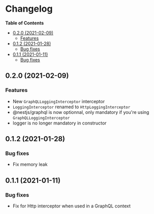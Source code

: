 # Changelog

**Table of Contents**

<!-- TOC depthFrom:2 depthTo:3 -->

- [0.2.0 (2021-02-09)](#020-2021-02-09)
  - [Features](#features)
- [0.1.2 (2021-01-28)](#012-2021-01-28)
  - [Bug fixes](#bug-fixes)
- [0.1.1 (2021-01-11)](#011-2021-01-11)
  - [Bug fixes](#bug-fixes-1)

<!-- /TOC -->

## 0.2.0 (2021-02-09)

### Features

- New `GraphQLLoggingInterceptor` interceptor
- `LoggingInterceptor` renamed to `HttpLoggingInterceptor`
- @nestjs/graphql is now optionnal, only mandatory if you're using `GraphQLLoggingInterceptor`
- logger is no longer mandatory in constructor

## 0.1.2 (2021-01-28)

### Bug fixes

- Fix memory leak

## 0.1.1 (2021-01-11)

### Bug fixes

- Fix for Http interceptor when used in a GraphQL context
